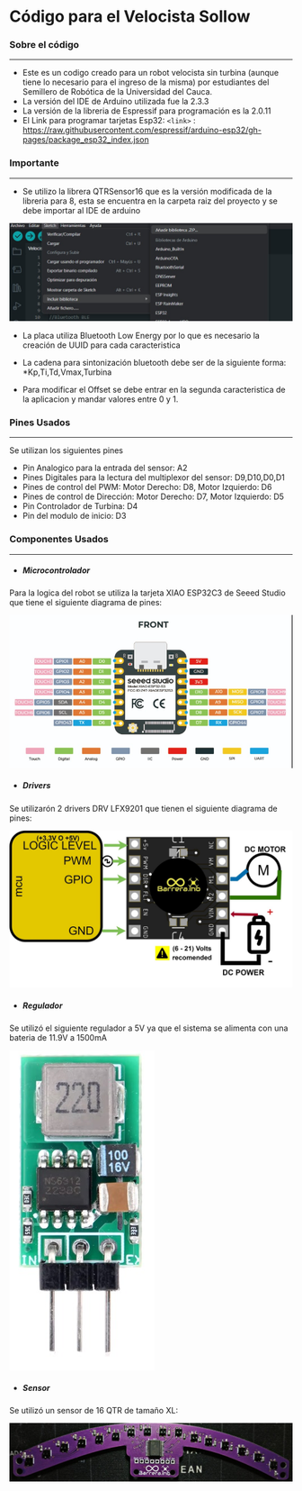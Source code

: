 # Código para el Velocista Sollow
### Sobre el código
----------------------------------

- Este es un codigo creado para un robot velocista sin turbina (aunque tiene lo necesario para el ingreso de la misma) por estudiantes del Semillero de Robótica de la Universidad del Cauca.
- La versión del IDE de Arduino utilizada fue la 2.3.3
- La versión de la libreria de Espressif para programación es la 2.0.11
- El Link para programar tarjetas Esp32:
`<link>` : https://raw.githubusercontent.com/espressif/arduino-esp32/gh-pages/package_esp32_index.json


### Importante
----------------------------------

* Se utilizo la librera QTRSensor16 que es la versión modificada de la libreria para 8, esta se encuentra en la carpeta raiz del proyecto y se debe importar al IDE de arduino

![](https://github.com/AnaOrozco122002/Velocista/blob/master/images/add.jpg)

* La placa utiliza Bluetooth Low Energy por lo que es necesario la creación de UUID para cada caracteristica 

* La cadena para sintonización bluetooth debe ser de la siguiente forma: *Kp,Ti,Td,Vmax,Turbina

* Para modificar el Offset se debe entrar en la segunda caracteristica de la aplicacion y mandar valores entre 0 y 1.

### Pines Usados
----------------------------------

Se utilizan los siguientes pines

* Pin Analogico para la entrada del sensor: A2 
* Pines Digitales para la lectura del multiplexor del sensor: D9,D10,D0,D1
* Pines de control del PWM: Motor Derecho: D8, Motor Izquierdo: D6
* Pines de control de Dirección: Motor Derecho: D7, Motor Izquierdo: D5
* Pin Controlador de Turbina: D4
* Pin del modulo de inicio: D3



### Componentes Usados
----------------------------------

* ##### Microcontrolador

Para la logica del robot se utiliza la tarjeta XIAO ESP32C3 de Seeed Studio que tiene el siguiente diagrama de pines:

![](https://github.com/AnaOrozco122002/Velocista/blob/master/images/xiaopines.jpg)

* ##### Drivers

Se utilizarón 2 drivers DRV LFX9201 que tienen el siguiente diagrama de pines:

![](https://github.com/AnaOrozco122002/Velocista/blob/master/images/drvpin.jpg)

* ##### Regulador

Se utilizó el siguiente regulador a 5V ya que el sistema se alimenta con una bateria de 11.9V a 1500mA

![](https://github.com/AnaOrozco122002/Velocista/blob/master/images/regul.jpg)

* ##### Sensor

Se utilizó un sensor de 16 QTR de tamaño XL:

![](https://github.com/AnaOrozco122002/Velocista/blob/master/images/sensor.jpg)

